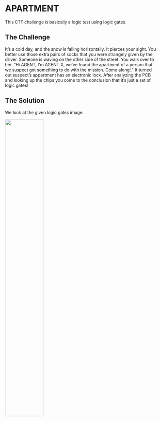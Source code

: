 # APARTMENT
This CTF challenge is basically a logic test using logic gates.

## The Challenge
It’s a cold day, and the snow is falling horizontally. It pierces your sight. You better use those extra pairs of socks that you were strangely given by the driver. Someone is waving on the other side of the street. You walk over to her. “Hi AGENT, I’m AGENT X, we’ve found the apartment of a person that we suspect got something to do with the mission. Come along!.”
It turned out suspect’s appartment has an electronic lock. After analyzing the PCB and looking up the chips you come to the conclusion that it’s just a set of logic gates!

## The Solution
We look at the given logic gates image.

<img src="https://github.com/stangeqwq/CTF/edit/main/Google%20CTF/logic-lock.png" width=50% height=50%>

